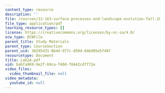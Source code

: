 ```yaml
---
content_type: resource
description: ''
file: /courses/12-163-surface-processes-and-landscape-evolution-fall-2004/babfa9699e2fb9caf40df0442cdff72e_Lab2A.pdf
file_type: application/pdf
learning_resource_types: []
license: https://creativecommons.org/licenses/by-nc-sa/4.0/
ocw_type: OCWFile
parent_title: Study Materials
parent_type: CourseSection
parent_uid: 30295d31-8b4d-977c-d50d-846d95e57497
resourcetype: Document
title: Lab2A.pdf
uid: babfa969-9e2f-b9ca-f40d-f0442cdff72e
video_files:
  video_thumbnail_file: null
video_metadata:
  youtube_id: null
---
```

